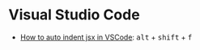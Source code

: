 # Visual Studio Code

- [How to auto indent jsx in VSCode](https://stackoverflow.com/questions/40498622/how-to-auto-indent-jsx-in-vscode): <kbd>alt</kbd> + <kbd>shift</kbd> + <kbd>f</kbd>
